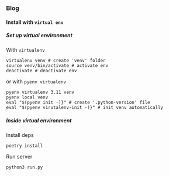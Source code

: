 ### Blog

#### Install with `virtual env`

##### Set up virtual environment

With `virtualenv`
```shell
virtualenv venv # create 'venv' folder
source venv/bin/activate # activate env
deactivate # deactivate env
```

or with `pyenv virtualenv`
```shell
pyenv virtualenv 3.11 venv
pyenv local venv
eval "$(pyenv init -)}" # create '.python-version' file 
eval "$(pyenv virutalenv-init -)}" # init venv automatically
```

##### Inside virtual environment
Install deps
```shell
poetry install
```

Run server
```shell
python3 run.py 
```